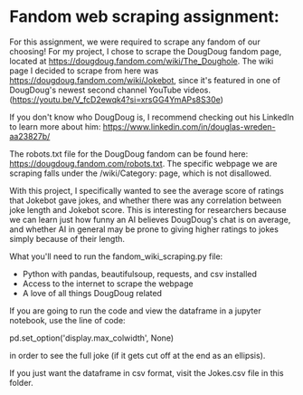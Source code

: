 # Fandom web scraping assignment:

For this assignment, we were required to scrape any fandom of our choosing!
For my project, I chose to scrape the DougDoug fandom page, located at https://dougdoug.fandom.com/wiki/The_Doughole. The wiki page I decided to scrape from here was https://dougdoug.fandom.com/wiki/Jokebot, since it's featured in one of DougDoug's newest second channel YouTube videos. (https://youtu.be/V_fcD2ewqk4?si=xrsGG4YmAPs8S30e)

If you don't know who DougDoug is, I recommend checking out his LinkedIn to learn more about him: https://www.linkedin.com/in/douglas-wreden-aa23827b/

The robots.txt file for the DougDoug fandom can be found here: https://dougdoug.fandom.com/robots.txt. The specific webpage we are scraping falls under the /wiki/Category: page, which is not disallowed.

With this project, I specifically wanted to see the average score of ratings that Jokebot gave jokes, and whether there was any correlation between joke length and Jokebot score. This is interesting for researchers because we can learn just how funny an AI believes DougDoug's chat is on average, and whether AI in general may be prone to giving higher ratings to jokes simply because of their length.

What you'll need to run the fandom_wiki_scraping.py file: 
* Python with pandas, beautifulsoup, requests, and csv installed
* Access to the internet to scrape the webpage
* A love of all things DougDoug related


If you are going to run the code and view the dataframe in a jupyter notebook, use the line of code:

pd.set_option('display.max_colwidth', None)

in order to see the full joke (if it gets cut off at the end as an ellipsis).

If you just want the dataframe in csv format, visit the Jokes.csv file in this folder.